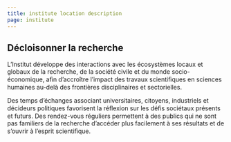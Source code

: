 ```yaml
---
title: institute location description
page: institute
---
```

## Décloisonner la recherche

L’Institut développe des interactions avec les écosystèmes locaux et globaux de la recherche, de la société civile et du monde socio-économique, aﬁn d’accroître l’impact des travaux scientiﬁques en sciences humaines au-delà des frontières disciplinaires et sectorielles. 

Des temps d’échanges associant universitaires, citoyens, industriels et décideurs politiques favorisent la réﬂexion sur les déﬁs sociétaux présents et futurs. Des rendez-vous réguliers permettent à des publics qui ne sont pas familiers de la recherche d’accéder plus facilement à ses résultats et de s’ouvrir à l’esprit scientiﬁque.[](/activities/membership)
